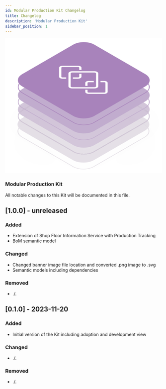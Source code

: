 ```yaml
---
id: Modular Production Kit Changelog
title: Changelog
description: 'Modular Production Kit'
sidebar_position: 1
---
```


![mp kit banner](/img/kit-icons/modular-production-kit-icon.svg)

### Modular Production Kit

All notable changes to this Kit will be documented in this file.

## [1.0.0] - unreleased

### Added

- Extension of Shop Floor Information Service with Production Tracking
- BoM semantic model

### Changed

- Changed banner image file location and converted .png image to .svg
- Semantic models including dependencies

### Removed

- ./.

## [0.1.0] - 2023-11-20

### Added

- Initial version of the Kit including adoption and development view

### Changed

- ./.

### Removed

- ./.
